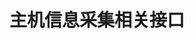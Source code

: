 ---
title: "主机信息采集相关接口"
linkTitle: "主机信息采集相关接口"
weight: 1
description: >
    主机信息采集相关接口，依赖host.monitor插件
---